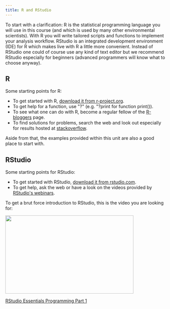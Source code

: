 ```yaml
---
title: R and RStudio
---
```


To start with a clarification: R is the statistical programming language you will use in this course (and which is used by many other environmental scientists). With R you will write tailored scripts and functions to implement your analysis workflow. RStudio is an integrated development environment (IDE) for R which makes live with R a little more convenient. Instead of RStudio one could of course use any kind of text editor but we recommend RStudio especially for beginners (advanced programmers will know what to choose anyway).

## R
Some starting points for R:
  * To get started with R, [download it from r-project.org](https://www.r-project.org/).
  * To get help for a function, use "?" (e.g. "?print for function print()).
  * To see what one can do with R, become a regular fellow of the [R-bloggers](https://www.r-bloggers.com/) page.
  * To find solutions for problems, search the web and look out especially for results hosted at [stackoverflow](https://stackoverflow.com).
  
Aside from that, the examples provided within this unit are also a good place to start with.
  
## RStudio
Some starting points for RStudio:
  * To get started with RStudio, [download it from rstudio.com](https://www.rstudio.com/).
  * To get help, ask the web or have a look on the videos provided by [RStudio's webinars](https://resources.rstudio.com/webinars).

To get a brut force introduction to RStudio, this is the video you are looking for:

<p><a href="https://resources.rstudio.com/wistia-rstudio-essentials-2/rstudioessentialsprogrammingpart1-2?wvideo=k8kz4e0p2v"><img src="https://embedwistia-a.akamaihd.net/deliveries/85f90f89c20cf329c8e6091508fe44c045e70167.jpg?image_play_button_size=2x&amp;image_crop_resized=960x585&amp;image_play_button=1&amp;image_play_button_color=4287c7e0" width="400" height="243.75" style="width: 400px; height: 243.75px;"></a></p><p><a href="https://resources.rstudio.com/wistia-rstudio-essentials-2/rstudioessentialsprogrammingpart1-2?wvideo=k8kz4e0p2v">RStudio Essentials Programming Part 1</a></p>

